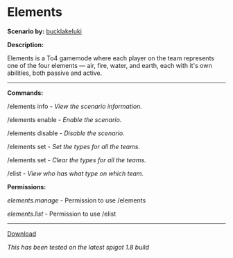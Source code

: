 # Elements

**Scenario by:** [bucklakeluki](https://www.reddit.com/u/bucklakeluki)

**Description:**

Elements is a To4 gamemode where each player on the team represents one of the four elements — air, fire, water, and earth, each with it's own abilities, both passive and active.

___

**Commands:**

/elements info - *View the scenario information.*

/elements enable - *Enable the scenario.*

/elements disable - *Disable the scenario.*

/elements set - *Set the types for all the teams.*

/elements set - *Clear the types for all the teams.*

/elist - *View who has what type on which team.*

**Permissions:**

*elements.manage* - Permission to use /elements

*elements.list* - Permission to use /elist

___
[Download](https://github.com/LeonTG77/Elements/releases)

*This has been tested on the latest spigot 1.8 build*
